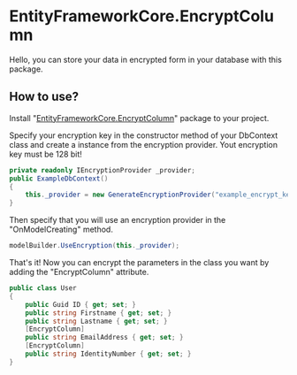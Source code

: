 # EntityFrameworkCore.EncryptColumn
Hello, you can store your data in encrypted form in your database with this package. 

## How to use?
Install "[EntityFrameworkCore.EncryptColumn](https://www.nuget.org/packages/EntityFrameworkCore.EncryptColumn)" package to your project. 

Specify your encryption key in the constructor method of your DbContext class and create a instance from the encryption provider.  Yout encryption key must be 128 bit!

```csharp
private readonly IEncryptionProvider _provider;
public ExampleDbContext()
{
    this._provider = new GenerateEncryptionProvider("example_encrypt_key");
}
```
Then specify that you will use an encryption provider in the "OnModelCreating" method. 

```csharp
modelBuilder.UseEncryption(this._provider);
```

That's it! Now you can encrypt the parameters in the class you want by adding the "EncryptColumn" attribute. 

```csharp
public class User
{
    public Guid ID { get; set; }
    public string Firstname { get; set; }
    public string Lastname { get; set; }
    [EncryptColumn]
    public string EmailAddress { get; set; }
    [EncryptColumn]
    public string IdentityNumber { get; set; }
}
```

